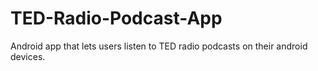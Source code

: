 # TED-Radio-Podcast-App
Android app that lets users listen to TED radio podcasts on their android devices.
